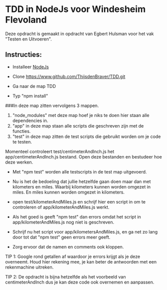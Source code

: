 # TDD in NodeJs voor Windesheim Flevoland

Deze opdracht is gemaakt in opdracht van Egbert Hulsman voor het vak "Testen en Uitvoeren".

## Instructies:

- Installeer [NodeJs](https://nodejs.org/en/)

- Clone https://www.github.com/ThijsdenBraver/TDD.git

- Ga naar de map TDD

- Typ "npm install"


###In deze map zitten vervolgens 3 mappen.
1. "node_modules" met deze map hoef je niks te doen hier staan alle dependencies in.
2. "app" in deze map staan alle scripts die geschreven zijn met de functies.
3. "test" in deze map zitten de test scripts die gebruikt worden om je code te testen.

Momenteel controleert test/centimeterAndInch.js het app/centimeterAndInch.js bestand.
Open deze bestanden en bestudeer hoe deze werken.

- Met "npm test" worden alle testscripts in de test map uitgevoerd.

- Nu is het de bedoeling dat jullie hetzelfde gaan doen maar dan met kilometers en miles. 
  Waarbij kilometers kunnen worden omgezet in miles. En miles kunnen worden omgezet in kilometers.
  
- open test/kilometerAndMiles.js en schrijf hier een script in om te controleren of 
  app/kilometerAndMiles.js werkt.

- Als het goed is geeft "npm test" dan errors omdat het script in app/kilometerAndMiles.js 
  nog niet is geschreven.

- Schrijf nu het script voor app/kilometersAndMiles.js, en ga net zo lang door tot dat "npm test" geen errors meer geeft.

- Zorg ervoor dat de namen en comments ook kloppen.

TIP 1: Google rond getallen af waardoor je errors krijgt als je deze overneemt. Houd hier rekening mee, je kan beter de antwoorden met een rekenmachine uitreken.

TIP 2: De opdracht is bijna hetzelfde als het voorbeeld van centimeterAndInch dus je kan deze code ook overnemen en aanpassen.


